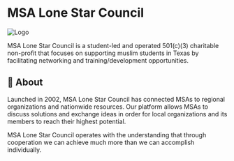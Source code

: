 # MSA Lone Star Council

![Logo](/assets/LSC.png)

MSA Lone Star Council is a student-led and operated 501(c)(3) charitable non-profit that focuses on supporting muslim students in Texas by facilitating networking and training/development opportunities.


    
## 🚀 About
Launched in 2002, MSA Lone Star Council has connected MSAs to regional organizations and nationwide resources. Our platform allows MSAs to discuss solutions and exchange ideas in order for local organizations and its members to reach their highest potential. 

MSA Lone Star Council operates with the understanding that through cooperation we can achieve much more than we can accomplish individually.
